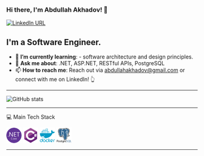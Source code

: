 ### Hi there, I'm Abdullah Akhadov! 👋 

[![LinkedIn URL](https://img.shields.io/badge/LinkedIn-Connect-blue?logo=linkedin&style=for-the-badge)](https://shorturl.at/eDFMS)

## **I'm a Software Engineer.**

- 🎯 **I’m currently learning**: - software architecture and design principles.
- 💬 **Ask me about**: .NET, ASP.NET, RESTful APIs, PostgreSQL
- 📫 **How to reach me**: Reach out via abdullahakhadov@gmail.com or connect with me on LinkedIn! 👆

<hr/>

![GitHub stats](https://github-readme-stats.vercel.app/api?username=akhadov&count_private=true&show_icons=true&hide=stars)

---
💻 Main Tech Stack

<img src="https://github.com/devicons/devicon/blob/master/icons/dotnetcore/dotnetcore-original.svg" alt="dotnet logo" width="40" height="40" /> <img src="https://github.com/devicons/devicon/blob/master/icons/csharp/csharp-original.svg" alt="csharp logo" width="40" height="40" /> <img src="https://github.com/devicons/devicon/blob/master/icons/docker/docker-plain-wordmark.svg" alt="csharp logo" width="40" height="40" /> <img src="https://raw.githubusercontent.com/devicons/devicon/master/icons/postgresql/postgresql-original-wordmark.svg" alt="postgresql" width="40" height="40"/>

---
